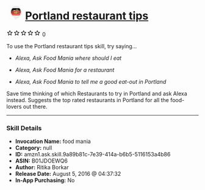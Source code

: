 # &nbsp;<img src="skill_icon" alt="Portland restaurant tips icon" width="36"> [Portland restaurant tips](http://alexa.amazon.com/#skills/amzn1.ask.skill.9a89b81c-7e39-414a-b6b5-5116153a4b86)
![0 stars](../../images/ic_star_border_black_18dp_1x.png)![0 stars](../../images/ic_star_border_black_18dp_1x.png)![0 stars](../../images/ic_star_border_black_18dp_1x.png)![0 stars](../../images/ic_star_border_black_18dp_1x.png)![0 stars](../../images/ic_star_border_black_18dp_1x.png) 0

To use the Portland restaurant tips skill, try saying...

* *Alexa, Ask Food Mania where should I eat*

* *Alexa, Ask Food Mania for a restaurant*

* *Alexa, Ask Food Mania to tell me a good eat-out in Portland*

Save time thinking of which Restaurants to try in Portland and ask Alexa instead. Suggests the top rated restaurants in Portland for all the food-lovers out there.

***

### Skill Details

* **Invocation Name:** food mania
* **Category:** null
* **ID:** amzn1.ask.skill.9a89b81c-7e39-414a-b6b5-5116153a4b86
* **ASIN:** B01JDOEWQ6
* **Author:** Ritika Borkar
* **Release Date:** August 5, 2016 @ 04:37:32
* **In-App Purchasing:** No
